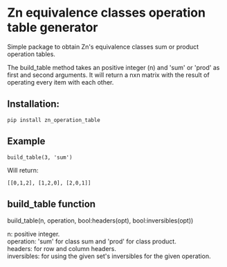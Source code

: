 # Zn equivalence classes operation table generator

Simple package to obtain Zn's equivalence classes sum or product operation tables.

The build_table method takes an positive integer (n) and 'sum' or 'prod' as first and second arguments.
It will return a nxn matrix with the result of operating every item with each other.

## Installation:

``
    pip install zn_operation_table
``

## Example

``
    build_table(3, 'sum')
``

Will return:

``
    [[0,1,2], [1,2,0], [2,0,1]]
``

## build_table function

build_table(n, operation, bool:headers(opt), bool:inversibles(opt))

n: positive integer.  
operation: 'sum' for class sum and 'prod' for class product.  
headers: for row and column headers.  
inversibles: for using the given set's inversibles for the given operation.
